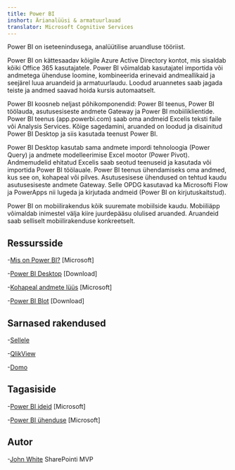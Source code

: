 ```yaml
---
title: Power BI
inshort: Ärianalüüsi & armatuurlauad
translator: Microsoft Cognitive Services
---
```


Power BI on iseteenindusega, analüütilise aruandluse tööriist.

Power BI on kättesaadav kõigile Azure Active Directory kontot, mis sisaldab kõiki Office 365 kasutajatele. Power BI võimaldab kasutajatel importida või andmetega ühenduse loomine, kombineerida erinevaid andmeallikaid ja seejärel luua aruandeid ja armatuurlaudu. Loodud aruannetes saab jagada teiste ja andmed saavad hoida kursis automaatselt.  

Power BI koosneb neljast põhikomponendid: Power BI teenus, Power BI töölauda, asutusesiseste andmete Gateway ja Power BI mobiiliklientide. Power BI teenus (app.powerbi.com) saab oma andmeid Excelis teksti faile või Analysis Services. Kõige sagedamini, aruanded on loodud ja disainitud Power BI Desktop ja siis kasutada teenust Power BI. 

Power BI Desktop kasutab sama andmete impordi tehnoloogia (Power Query) ja andmete modelleerimise Excel mootor (Power Pivot). Andmemudelid ehitatud Excelis saab seotud teenuseid ja kasutada või importida Power BI töölauale. 
Power BI teenus ühendamiseks oma andmed, kus see on, kohapeal või pilves. Asutusesisese ühendused on tehtud kaudu asutusesiseste andmete Gateway. Selle OPDG kasutavad ka Microsofti Flow ja PowerApps nii lugeda ja kirjutada andmeid (Power BI on kirjutuskaitstud). 

Power BI on mobiilirakendus kõik suuremate mobiilside kaudu. Mobiiliäpp võimaldab inimestel välja kiire juurdepääsu olulised aruanded. Aruandeid saab selliselt mobiilirakenduse konkreetselt.


Ressursside
---------

-[Mis on Power BI?](https://powerbi.microsoft.com/en-us/)
    \[Microsoft\]

-[Power BI Desktop](https://powerbi.microsoft.com/en-us/desktop/)
    \[Download\]

-[Kohapeal andmete lüüs](https://docs.microsoft.com/en-us/power-bi/service-gateway-onprem)
    \[Microsoft\]

-[Power BI Blot](https://powerbi.microsoft.com/en-us/blog/)
    \[Download\]

Sarnased rakendused
--------------------

-[Sellele](https://www.tableau.com/)

-[QlikView](http://global.qlik.com/)

-[Domo](https://www.domo.com/)

Tagasiside
---------

-[Power BI ideid](https://ideas.powerbi.com/forums/265200-power-bi-ideas)
    \[Microsoft\]

-[Power BI ühenduse](http://community.powerbi.com/)
    \[Microsoft\]

Autor
---------

-[John White](https://twitter.com/diverdown1964) SharePointi MVP

